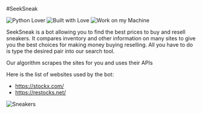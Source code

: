 #SeekSneak

![Python Lover](https://forthebadge.com/images/badges/made-with-python.svg) ![Built with Love](https://forthebadge.com/images/badges/built-with-love.svg) ![Work on my Machine](https://forthebadge.com/images/badges/works-on-my-machine.svg)

SeekSneak is a bot allowing you to find the best prices to buy and resell sneakers. It compares inventory and other information on many sites to give you the best choices for making money buying reselling. All you have to do is type the desired pair into our search tool.

Our algorithm scrapes the sites for you and uses their APIs

Here is the list of websites used by the bot:

- https://stockx.com/
- https://restocks.net/

![Sneakers](https://media.giphy.com/media/5WlXGaNnB0N6o/giphy.gif)